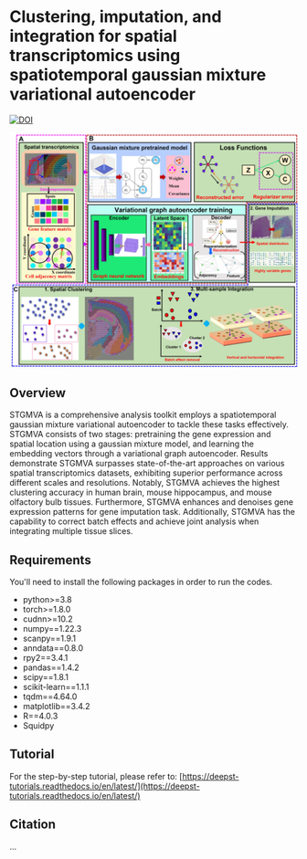 # Clustering, imputation, and integration for spatial transcriptomics using spatiotemporal gaussian mixture variational autoencoder

[![DOI](https://zenodo.org/badge/DOI/10.5281/zenodo.8141084.svg)](https://doi.org/10.5281/zenodo.8141084)

![](https://github.com/narutoten520/STGMVA/blob/82e612fd371aaaa0f6b7ce7179c4e441690952ad/STGMVA.jpg)

## Overview
STGMVA is a comprehensive analysis toolkit employs a spatiotemporal gaussian mixture variational autoencoder to tackle these tasks effectively. STGMVA consists of two stages: pretraining the gene expression and spatial location using a gaussian mixture model, and learning the embedding vectors through a variational graph autoencoder. Results demonstrate STGMVA surpasses state-of-the-art approaches on various spatial transcriptomics datasets, exhibiting superior performance across different scales and resolutions. Notably, STGMVA achieves the highest clustering accuracy in human brain, mouse hippocampus, and mouse olfactory bulb tissues. Furthermore, STGMVA enhances and denoises gene expression patterns for gene imputation task. Additionally, STGMVA has the capability to correct batch effects and achieve joint analysis when integrating multiple tissue slices.

## Requirements
You'll need to install the following packages in order to run the codes.
* python>=3.8
* torch>=1.8.0
* cudnn>=10.2
* numpy==1.22.3
* scanpy==1.9.1
* anndata==0.8.0
* rpy2==3.4.1
* pandas==1.4.2
* scipy==1.8.1
* scikit-learn==1.1.1
* tqdm==4.64.0
* matplotlib==3.4.2
* R==4.0.3
* Squidpy
## Tutorial
For the step-by-step tutorial, please refer to:
[https://deepst-tutorials.readthedocs.io/en/latest/](https://deepst-tutorials.readthedocs.io/en/latest/)

## Citation
...

